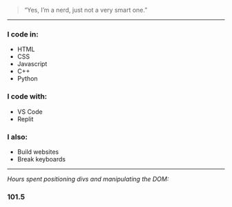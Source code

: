 > “Yes, I’m a nerd, just not a very smart one.”
---
### I code in:
- HTML
- CSS
- Javascript
- C++
- Python

### I code with:
- VS Code
- Replit

### I also:
- Build websites
- Break keyboards
---
*Hours spent positioning divs and manipulating the DOM:*
### 101.5

